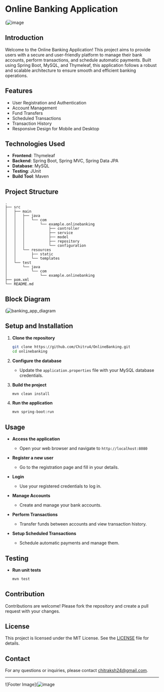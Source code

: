 # Online Banking Application

(![image](https://github.com/Chitru4/OnlineBanking/assets/100341402/9792aec5-3246-4200-940d-ec69daee1512)

## Introduction

Welcome to the Online Banking Application! This project aims to provide users with a secure and user-friendly platform to manage their bank accounts, perform transactions, and schedule automatic payments. Built using Spring Boot, MySQL, and Thymeleaf, this application follows a robust and scalable architecture to ensure smooth and efficient banking operations.

## Features

- User Registration and Authentication
- Account Management
- Fund Transfers
- Scheduled Transactions
- Transaction History
- Responsive Design for Mobile and Desktop

## Technologies Used

- **Frontend**: Thymeleaf
- **Backend**: Spring Boot, Spring MVC, Spring Data JPA
- **Database**: MySQL
- **Testing**: JUnit
- **Build Tool**: Maven

## Project Structure

```plaintext
.
├── src
│   ├── main
│   │   ├── java
│   │   │   └── com
│   │   │       └── example.onlinebanking
│   │   │           ├── controller
│   │   │           ├── service
│   │   │           ├── model
│   │   │           ├── repository
│   │   │           └── configuration
│   │   └── resources
│   │       ├── static
│   │       └── templates
│   └── test
│       └── java
│           └── com
│               └── example.onlinebanking
├── pom.xml
└── README.md
```

## Block Diagram

(![banking_app_diagram](https://github.com/Chitru4/OnlineBanking/assets/100341402/0b0c8aad-29b3-4933-b7b6-67dad2c6a6c2)

## Setup and Installation

1. **Clone the repository**
   ```bash
   git clone https://github.com/Chitru4/OnlineBanking.git
   cd onlinebanking
   ```

2. **Configure the database**
   - Update the `application.properties` file with your MySQL database credentials.

3. **Build the project**
   ```bash
   mvn clean install
   ```

4. **Run the application**
   ```bash
   mvn spring-boot:run
   ```

## Usage

- **Access the application**
  - Open your web browser and navigate to `http://localhost:8080`

- **Register a new user**
  - Go to the registration page and fill in your details.

- **Login**
  - Use your registered credentials to log in.

- **Manage Accounts**
  - Create and manage your bank accounts.

- **Perform Transactions**
  - Transfer funds between accounts and view transaction history.

- **Setup Scheduled Transactions**
  - Schedule automatic payments and manage them.

## Testing

- **Run unit tests**
  ```bash
  mvn test
  ```

## Contribution

Contributions are welcome! Please fork the repository and create a pull request with your changes.

## License

This project is licensed under the MIT License. See the [LICENSE](LICENSE) file for details.

## Contact

For any questions or inquiries, please contact [chitraksh24@gmail.com](mailto:chitraksh24@gmail.com).

---

![Footer Image](![image](https://github.com/Chitru4/OnlineBanking/assets/100341402/f063508b-4aac-46ca-ac0c-47e339ea5d8c)



